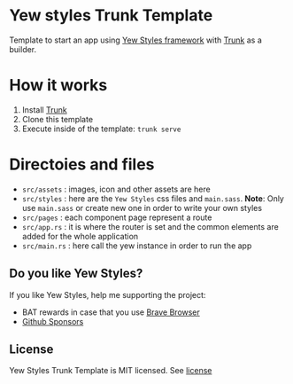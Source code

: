 # Yew styles Trunk Template

Template to start an app using [Yew Styles framework](https://yewstyles.spielrs.tech/) with [Trunk](https://trunkrs.dev/) as a builder.

# How it works

1. Install [Trunk](https://trunkrs.dev/#install)
2. Clone this template
3. Execute inside of the template: `trunk serve`

# Directoies and files

* `src/assets` : images, icon and other assets are here
* `src/styles` : here are the `Yew Styles` css files and `main.sass`. **Note**: Only use `main.sass` or create new one in order to write your own styles
* `src/pages` : each component page represent a route
* `src/app.rs` : it is where the router is set and the common elements are added for the whole application
* `src/main.rs` : here call the yew instance in order to run the app

## Do you like Yew Styles?
If you like Yew Styles, help me supporting the project:
- BAT rewards in case that you use [Brave Browser](https://brave.com/)
- [Github Sponsors](https://github.com/sponsors/dancespiele)

## License

Yew Styles Trunk Template is MIT licensed. See [license](LICENSE)

